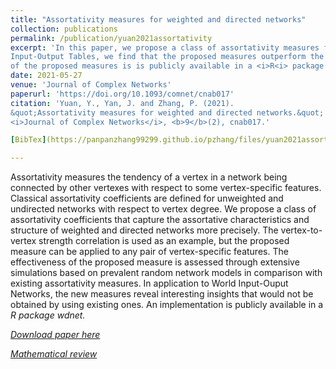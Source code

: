 ```yaml
---
title: "Assortativity measures for weighted and directed networks"
collection: publications
permalink: /publication/yuan2021assortativity
excerpt: 'In this paper, we propose a class of assortativity measures for weighted, directed networks. Through simulation studies and applications to World
Input-Output Tables, we find that the proposed measures outperform the classical ones without accounting for edge weights and directions. The implementation 
of the proposed measures is is publicly available in a <i>R<i> package <i>wdnet<i>.'
date: 2021-05-27
venue: 'Journal of Complex Networks'
paperurl: 'https://doi.org/10.1093/comnet/cnab017'
citation: 'Yuan, Y., Yan, J. and Zhang, P. (2021). 
&quot;Assortativity measures for weighted and directed networks.&quot; 
<i>Journal of Complex Networks</i>, <b>9</b>(2), cnab017.'

[BibTex](https://panpanzhang99299.github.io/pzhang/files/yuan2021assortativity.bib)

---
```

Assortativity measures the tendency of a vertex in a network being connected by other vertexes with respect to some vertex-specific features. 
Classical assortativity coefficients are defined for unweighted and undirected networks with respect to vertex degree. 
We propose a class of assortativity coefficients that capture the assortative characteristics and structure of weighted and directed networks more precisely. 
The vertex-to-vertex strength correlation is used as an example, but the proposed measure can be applied to any pair of vertex-specific features. 
The effectiveness of the proposed measure is assessed through extensive simulations based on prevalent random network models in comparison with existing 
assortativity measures. In application to World Input-Ouput Networks, the new measures reveal interesting insights that would not be obtained by using 
existing ones. An implementation is publicly available in a <i>R<i> package <i>wdnet<i>.

[Download paper here](https://doi.org/10.1093/comnet/cnab017)

[Mathematical review](https://mathscinet.ams.org/mathscinet-getitem?mr=4266155)